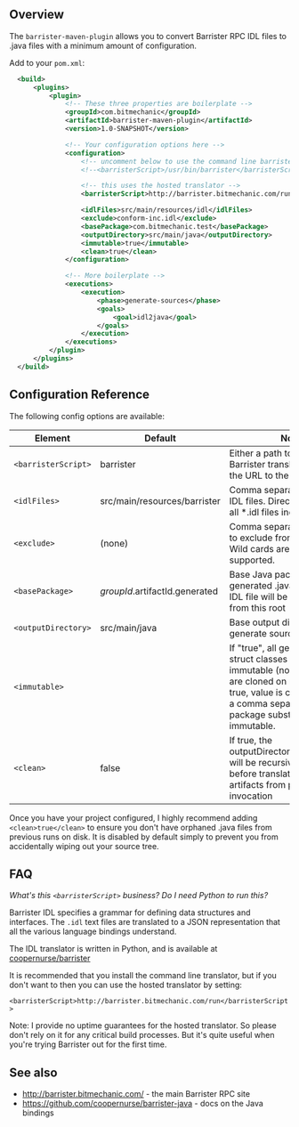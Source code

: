 ## Overview

The `barrister-maven-plugin` allows you to convert Barrister RPC IDL files to .java files with
a minimum amount of configuration.

Add to your `pom.xml`:

```xml
  <build>
      <plugins>
          <plugin>
              <!-- These three properties are boilerplate -->
              <groupId>com.bitmechanic</groupId>
              <artifactId>barrister-maven-plugin</artifactId>
              <version>1.0-SNAPSHOT</version>

              <!-- Your configuration options here -->
              <configuration>
                  <!-- uncomment below to use the command line barrister translator -->
                  <!--<barristerScript>/usr/bin/barrister</barristerScript>-->

                  <!-- this uses the hosted translator -->
                  <barristerScript>http://barrister.bitmechanic.com/run</barristerScript>

                  <idlFiles>src/main/resources/idl</idlFiles>
                  <exclude>conform-inc.idl</exclude>
                  <basePackage>com.bitmechanic.test</basePackage>
                  <outputDirectory>src/main/java</outputDirectory>
                  <immutable>true</immutable>
                  <clean>true</clean>
              </configuration>

              <!-- More boilerplate -->
              <executions>
                  <execution>
                      <phase>generate-sources</phase>
                      <goals>
                          <goal>idl2java</goal>
                      </goals>
                  </execution>
              </executions>
          </plugin>
      </plugins>
  </build>
```

## Configuration Reference

The following config options are available:

Element             | Default                        | Notes
--------------------|--------------------------------|------
`<barristerScript>` | barrister                      | Either a path to the Python Barrister translation script, or the URL to the hosted service
`<idlFiles>`        | src/main/resources/barrister   | Comma separated paths to IDL files. Directories will have all *.idl files included.
`<exclude>`         | (none)                         | Comma separated file names to exclude from translation. Wild cards are not currently supported.
`<basePackage>`     | $groupId.$artifactId.generated | Base Java package for generated .java files - each IDL file will be a sub-package from this root
`<outputDirectory>` | src/main/java                  | Base output directory to generate source code to into
`<immutable>`       | <empty>                        | If "true", all generated Java struct classes will be immutable (no setters, arrays are cloned on read). If not true, value is considered to be a comma separated list of package substrings to make immutable.
`<clean>`           | false                          | If true, the outputDirectory+basePackage will be recursively deleted before translation to remove artifacts from previous invocation

Once you have your project configured, I highly recommend adding `<clean>true</clean>` to ensure you don't have orphaned
.java files from previous runs on disk.  It is disabled by default simply to prevent you from accidentally wiping out your
source tree.

## FAQ

*What's this `<barristerScript>` business?  Do I need Python to run this?*

Barrister IDL specifies a grammar for defining data structures and interfaces.  The `.idl` text files
are translated to a JSON representation that all the various language bindings understand.

The IDL translator is written in Python, and is available at
[coopernurse/barrister](https://github.com/coopernurse/barrister)

It is recommended that you install the command line translator, but if you don't want to then you can
use the hosted translator by setting:

`<barristerScript>http://barrister.bitmechanic.com/run</barristerScript>`

Note: I provide no uptime guarantees for the hosted translator.  So please don't rely on it for any
critical build processes.  But it's quite useful when you're trying Barrister out for the first time.


## See also

* http://barrister.bitmechanic.com/ - the main Barrister RPC site
* https://github.com/coopernurse/barrister-java - docs on the Java bindings